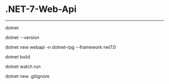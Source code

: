 # .NET-7-Web-Api


---

dotnet

dotnet --version

dotnet new webapi -n dotnet-rpg --framework net7.0

dotnet build

dotnet watch run

dotnet new .gitignore